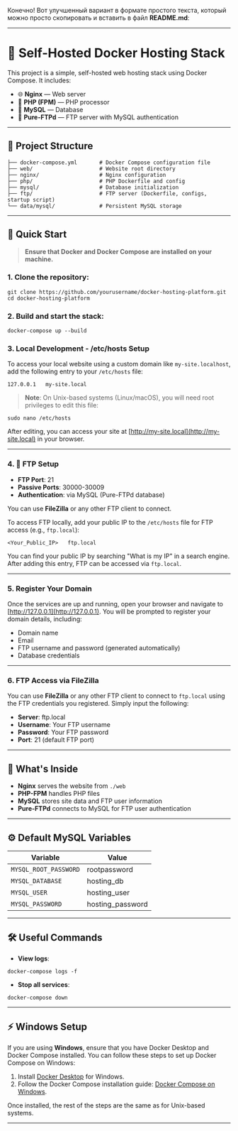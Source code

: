 Конечно! Вот улучшенный вариант в формате простого текста, который можно просто скопировать и вставить в файл **README.md**:

---

# 🐳 Self-Hosted Docker Hosting Stack

This project is a simple, self-hosted web hosting stack using Docker Compose. It includes:

* 🌐 **Nginx** — Web server
* 🐘 **PHP (FPM)** — PHP processor
* 🐬 **MySQL** — Database
* 📁 **Pure-FTPd** — FTP server with MySQL authentication

---

## 📁 Project Structure

```
├── docker-compose.yml       # Docker Compose configuration file
├── web/                     # Website root directory
├── nginx/                   # Nginx configuration
├── php/                     # PHP Dockerfile and config
├── mysql/                   # Database initialization
├── ftp/                     # FTP server (Dockerfile, configs, startup script)
└── data/mysql/              # Persistent MySQL storage
```

---

## 🚀 Quick Start

> **Ensure that Docker and Docker Compose are installed on your machine.**

### 1. Clone the repository:

```
git clone https://github.com/yourusername/docker-hosting-platform.git
cd docker-hosting-platform
```

### 2. Build and start the stack:

```
docker-compose up --build
```

### 3. Local Development - /etc/hosts Setup

To access your local website using a custom domain like `my-site.localhost`, add the following entry to your `/etc/hosts` file:

```
127.0.0.1   my-site.local
```

> **Note**: On Unix-based systems (Linux/macOS), you will need root privileges to edit this file:

```
sudo nano /etc/hosts
```

After editing, you can access your site at [http://my-site.local](http://my-site.local) in your browser.

---

### 4. 🔐 FTP Setup

* **FTP Port**: 21
* **Passive Ports**: 30000-30009
* **Authentication**: via MySQL (Pure-FTPd database)

You can use **FileZilla** or any other FTP client to connect.

To access FTP locally, add your public IP to the `/etc/hosts` file for FTP access (e.g., `ftp.local`):

```
<Your_Public_IP>   ftp.local
```

You can find your public IP by searching "What is my IP" in a search engine. After adding this entry, FTP can be accessed via `ftp.local`.

---

### 5. Register Your Domain

Once the services are up and running, open your browser and navigate to [http://127.0.0.1](http://127.0.0.1). You will be prompted to register your domain details, including:

* Domain name
* Email
* FTP username and password (generated automatically)
* Database credentials

---

### 6. FTP Access via FileZilla

You can use **FileZilla** or any other FTP client to connect to `ftp.local` using the FTP credentials you registered. Simply input the following:

* **Server**: ftp.local
* **Username**: Your FTP username
* **Password**: Your FTP password
* **Port**: 21 (default FTP port)

---

## 🧠 What's Inside

* **Nginx** serves the website from `./web`
* **PHP-FPM** handles PHP files
* **MySQL** stores site data and FTP user information
* **Pure-FTPd** connects to MySQL for FTP user authentication

---

## ⚙️ Default MySQL Variables

| **Variable**          | **Value**         |
| --------------------- | ----------------- |
| `MYSQL_ROOT_PASSWORD` | rootpassword      |
| `MYSQL_DATABASE`      | hosting\_db       |
| `MYSQL_USER`          | hosting\_user     |
| `MYSQL_PASSWORD`      | hosting\_password |

---

## 🛠 Useful Commands

* **View logs**:

```
docker-compose logs -f
```

* **Stop all services**:

```
docker-compose down
```

---

## ⚡ Windows Setup

If you are using **Windows**, ensure that you have Docker Desktop and Docker Compose installed. You can follow these steps to set up Docker Compose on Windows:

1. Install [Docker Desktop](https://www.docker.com/products/docker-desktop) for Windows.
2. Follow the Docker Compose installation guide: [Docker Compose on Windows](https://docs.docker.com/compose/install/).

Once installed, the rest of the steps are the same as for Unix-based systems.

---
